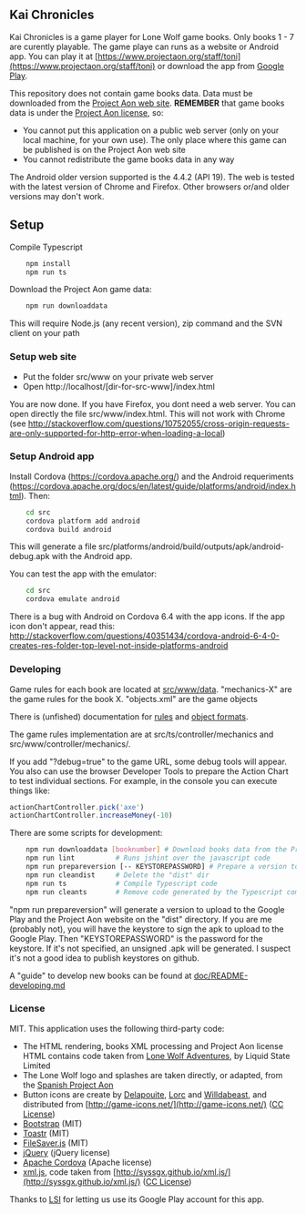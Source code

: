 ## Kai Chronicles

Kai Chronicles is a game player for Lone Wolf game books. Only books 1 - 7 are
curently playable. The game playe can runs as a website or Android app. You can play it at 
[https://www.projectaon.org/staff/toni](https://www.projectaon.org/staff/toni) or download
the app from [Google Play](https://play.google.com/store/apps/details?id=org.projectaon.kaichronicles).

This repository does not contain game books data. Data must be downloaded from the 
[Project Aon web site](https://www.projectaon.org). 
**REMEMBER** that game books data is under the
[Project Aon license](https://www.projectaon.org/en/Main/License), so:

* You cannot put this application on a public web server (only on your local machine, for
  your own use). The only place where this game can be published is on the Project Aon 
  web site
* You cannot redistribute the game books data in any way

The Android older version supported is the 4.4.2 (API 19). The web is tested with the 
latest version of Chrome and Firefox. Other browsers or/and older versions may don't 
work.

## Setup

Compile Typescript
```bash
    npm install
    npm run ts
```

Download the Project Aon game data:
```bash
    npm run downloaddata
```
This will require Node.js (any recent version), zip command and the SVN client on your path

### Setup web site

* Put the folder src/www on your private web server
* Open http://localhost/[dir-for-src-www]/index.html

You are now done. If you have Firefox, you dont need a web server. You can open
directly the file src/www/index.html. This will not work with Chrome (see 
http://stackoverflow.com/questions/10752055/cross-origin-requests-are-only-supported-for-http-error-when-loading-a-local)

### Setup Android app

Install Cordova (https://cordova.apache.org/) and the Android requeriments
(https://cordova.apache.org/docs/en/latest/guide/platforms/android/index.html). Then:
```bash
    cd src
    cordova platform add android
    cordova build android
```

This will generate a file src/platforms/android/build/outputs/apk/android-debug.apk with the
Android app.

You can test the app with the emulator:

```bash
    cd src
    cordova emulate android
```

There is a bug with Android on Cordova 6.4 with the app icons. If the app icon don't appear,
read this:
http://stackoverflow.com/questions/40351434/cordova-android-6-4-0-creates-res-folder-top-level-not-inside-platforms-android


### Developing 

Game rules for each book are located at [src/www/data](src/www/data). "mechanics-X" are the game rules
for the book X. "objects.xml" are the game objects

There is (unfished) documentation for [rules](doc/README-mechanics.md) and 
[object formats](doc/README-objects.md).

The game rules implementation are at src/ts/controller/mechanics and src/www/controller/mechanics/.

If you add "?debug=true" to the game URL, some debug tools will appear.
You also can use the browser Developer Tools to prepare the Action Chart to test individual sections.
For example, in the console you can execute things like:
```javascript
actionChartController.pick('axe')
actionChartController.increaseMoney(-10)
```

There are some scripts for development:

```bash
    npm run downloaddata [booknumber] # Download books data from the Project Aon. Specify "booknumber" to download a single book
    npm run lint          # Runs jshint over the javascript code
    npm run prepareversion [-- KEYSTOREPASSWORD] # Prepare a version to upload on "dist" dir.
    npm run cleandist     # Delete the "dist" dir
    npm run ts            # Compile Typescript code
    npm run cleants       # Remove code generated by the Typescript compiler
```

"npm run prepareversion" will generate a version to upload to the Google Play and the Project Aon 
website on the "dist" directory. If you are me (probably not), you will have the keystore to sign the 
apk to upload to the Google Play. Then "KEYSTOREPASSWORD" is the password for the keystore. If 
it's not specified, an unsigned .apk will be generated. I suspect it's not a good idea to publish 
keystores on github.

A "guide" to develop new books can be found at [doc/README-developing.md](doc/README-developing.md)

### License

MIT. This application uses the following third-party code:

* The HTML rendering, books XML processing and Project Aon license HTML contains code
  taken from [Lone Wolf Adventures](https://lonewolfadventures.projectaon.org/), 
  by Liquid State Limited
* The Lone Wolf logo and splashes are taken directly, or adapted, from the 
  [Spanish Project Aon](https://projectaon.org/es)
* Button icons are create by [Delapouite](http://delapouite.com/), 
  [Lorc](http://lorcblog.blogspot.com/) and [Willdabeast](http://wjbstories.blogspot.com/),
  and distributed from [http://game-icons.net/](http://game-icons.net/) 
  ([CC License](https://creativecommons.org/licenses/by/3.0/))
* [Bootstrap](http://getbootstrap.com/) (MIT)
* [Toastr](https://github.com/CodeSeven/toastr) (MIT)
* [FileSaver.js](https://github.com/eligrey/FileSaver.js/) (MIT)
* [jQuery](https://jquery.com/) (jQuery license)
* [Apache Cordova](https://cordova.apache.org/) (Apache license)
* [xml.js](https://github.com/kripken/xml.js/), code taken from 
  [http://syssgx.github.io/xml.js/](http://syssgx.github.io/xml.js/) ([CC License](https://creativecommons.org/licenses/by/3.0/))

Thanks to [LSI](http://www.lsisoluciones.com) for letting us use its Google Play account for this app.
